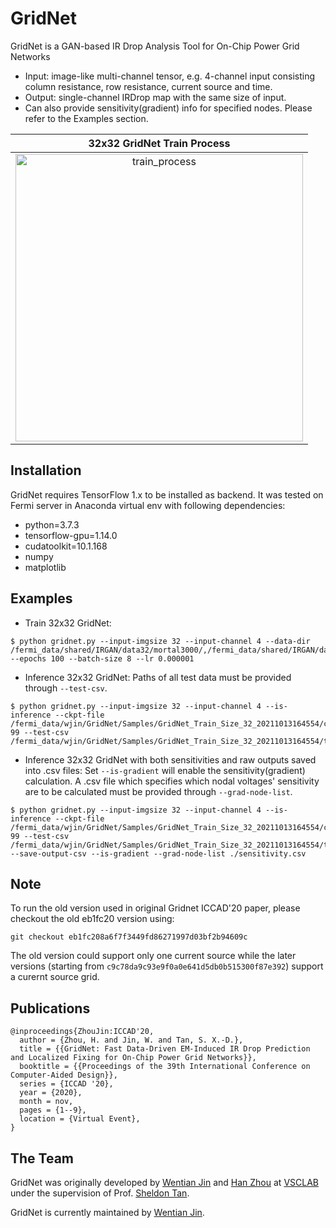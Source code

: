 # GridNet

GridNet is a GAN-based  IR Drop Analysis Tool for On-Chip Power Grid Networks

- Input: image-like multi-channel tensor, e.g. 4-channel input consisting column resistance, row resistance, current source and time.
- Output: single-channel IRDrop map with the same size of input.
- Can also provide sensitivity(gradient) info for specified nodes. Please refer to the Examples section.

32x32 GridNet Train Process |
:-----:|
<img align="middle" src="./assets/train_process.gif" alt="train_process"  width=460/> |


## Installation

GridNet requires TensorFlow 1.x to be installed as backend. It was tested on Fermi server in Anaconda virtual env with following dependencies:

- python=3.7.3
- tensorflow-gpu=1.14.0
- cudatoolkit=10.1.168
- numpy
- matplotlib

## Examples


- Train 32x32 GridNet:

```
$ python gridnet.py --input-imgsize 32 --input-channel 4 --data-dir /fermi_data/shared/IRGAN/data32/mortal3000/,/fermi_data/shared/IRGAN/data32/mortal6000/,/fermi_data/shared/IRGAN/data32/mortal9000/,/fermi_data/shared/IRGAN/data32/mortal12000/,/fermi_data/shared/IRGAN/data32/immortal3000/,/fermi_data/shared/IRGAN/data32/immortal6000/,/fermi_data/shared/IRGAN/data32/immortal9000/,/fermi_data/shared/IRGAN/data32/immortal12000/ --epochs 100 --batch-size 8 --lr 0.000001
```

- Inference 32x32 GridNet:
Paths of all test data must be provided through `--test-csv`.

```
$ python gridnet.py --input-imgsize 32 --input-channel 4 --is-inference --ckpt-file /fermi_data/wjin/GridNet/Samples/GridNet_Train_Size_32_20211013164554/checkpoints/GridNet.ckpt-99 --test-csv /fermi_data/wjin/GridNet/Samples/GridNet_Train_Size_32_20211013164554/test_data.csv
```

- Inference 32x32 GridNet with both sensitivities and raw outputs saved into .csv files:
Set `--is-gradient` will enable the sensitivity(gradient) calculation. A .csv file which specifies which nodal voltages' sensitivity are to be calculated must be provided through `--grad-node-list`.

```
$ python gridnet.py --input-imgsize 32 --input-channel 4 --is-inference --ckpt-file /fermi_data/wjin/GridNet/Samples/GridNet_Train_Size_32_20211013164554/checkpoints/GridNet.ckpt-99 --test-csv /fermi_data/wjin/GridNet/Samples/GridNet_Train_Size_32_20211013164554/test_data.csv --save-output-csv --is-gradient --grad-node-list ./sensitivity.csv
```

## Note
To run the old version used in original Gridnet ICCAD'20 paper, please checkout the old eb1fc20 version using:
```
git checkout eb1fc208a6f7f3449fd86271997d03bf2b94609c
```
The old version could support only one current source while the later versions (starting from `c9c78da9c93e9f0a0e641d5db0b515300f87e392`) support a curernt source grid.

## Publications

```
@inproceedings{ZhouJin:ICCAD'20,
  author = {Zhou, H. and Jin, W. and Tan, S. X.-D.},
  title = {{GridNet: Fast Data-Driven EM-Induced IR Drop Prediction and Localized Fixing for On-Chip Power Grid Networks}},
  booktitle = {{Proceedings of the 39th International Conference on Computer-Aided Design}},
  series = {ICCAD '20},
  year = {2020},
  month = nov,
  pages = {1--9},
  location = {Virtual Event},
}
```

## The Team

GridNet was originally developed by [Wentian Jin](https://vsclab.ece.ucr.edu/people/wentian-jin) and [Han Zhou](https://vsclab.ece.ucr.edu/people/han-zhou) at [VSCLAB](https://vsclab.ece.ucr.edu/VSCLAB) under the supervision of Prof. [Sheldon Tan](https://profiles.ucr.edu/app/home/profile/sheldont).

GridNet is currently maintained by [Wentian Jin](https://vsclab.ece.ucr.edu/people/wentian-jin).

